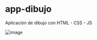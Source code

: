 # app-dibujo
Aplicación de dibujo con HTML - CSS - JS


![image](https://user-images.githubusercontent.com/99273526/223285503-6fa22871-0140-4c8e-90da-2dfd92f91098.png)

